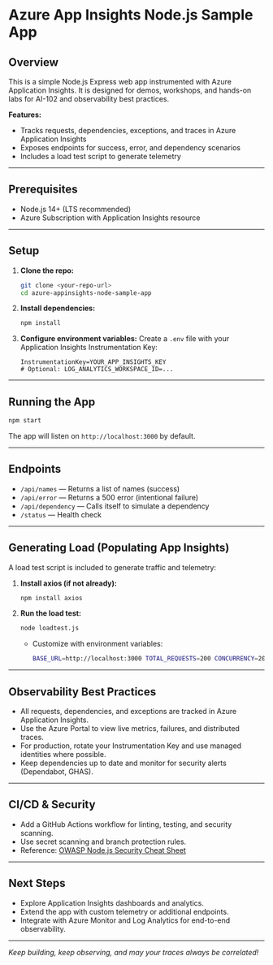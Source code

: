 # Azure App Insights Node.js Sample App

## Overview

This is a simple Node.js Express web app instrumented with Azure Application Insights. It is designed for demos, workshops, and hands-on labs for AI-102 and observability best practices.

**Features:**
- Tracks requests, dependencies, exceptions, and traces in Azure Application Insights
- Exposes endpoints for success, error, and dependency scenarios
- Includes a load test script to generate telemetry

---

## Prerequisites
- Node.js 14+ (LTS recommended)
- Azure Subscription with Application Insights resource

---

## Setup

1. **Clone the repo:**
   ```bash
   git clone <your-repo-url>
   cd azure-appinsights-node-sample-app
   ```
2. **Install dependencies:**
   ```bash
   npm install
   ```
3. **Configure environment variables:**
   Create a `.env` file with your Application Insights Instrumentation Key:
   ```env
   InstrumentationKey=YOUR_APP_INSIGHTS_KEY
   # Optional: LOG_ANALYTICS_WORKSPACE_ID=...
   ```

---

## Running the App

```bash
npm start
```

The app will listen on `http://localhost:3000` by default.

---

## Endpoints

- `/api/names` — Returns a list of names (success)
- `/api/error` — Returns a 500 error (intentional failure)
- `/api/dependency` — Calls itself to simulate a dependency
- `/status` — Health check

---

## Generating Load (Populating App Insights)

A load test script is included to generate traffic and telemetry:

1. **Install axios (if not already):**
   ```bash
   npm install axios
   ```
2. **Run the load test:**
   ```bash
   node loadtest.js
   ```
   - Customize with environment variables:
     ```bash
     BASE_URL=http://localhost:3000 TOTAL_REQUESTS=200 CONCURRENCY=20 node loadtest.js
     ```

---

## Observability Best Practices

- All requests, dependencies, and exceptions are tracked in Azure Application Insights.
- Use the Azure Portal to view live metrics, failures, and distributed traces.
- For production, rotate your Instrumentation Key and use managed identities where possible.
- Keep dependencies up to date and monitor for security alerts (Dependabot, GHAS).

---

## CI/CD & Security

- Add a GitHub Actions workflow for linting, testing, and security scanning.
- Use secret scanning and branch protection rules.
- Reference: [OWASP Node.js Security Cheat Sheet](https://cheatsheetseries.owasp.org/cheatsheets/Nodejs_Security_Cheat_Sheet.html)

---

## Next Steps
- Explore Application Insights dashboards and analytics.
- Extend the app with custom telemetry or additional endpoints.
- Integrate with Azure Monitor and Log Analytics for end-to-end observability.

---

*Keep building, keep observing, and may your traces always be correlated!*
